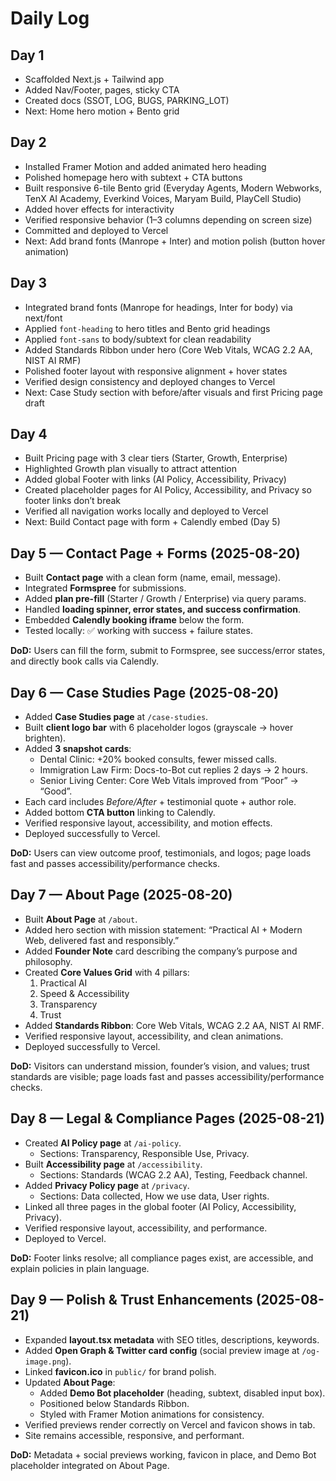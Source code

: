 # Daily Log

## Day 1

- Scaffolded Next.js + Tailwind app
- Added Nav/Footer, pages, sticky CTA
- Created docs (SSOT, LOG, BUGS, PARKING_LOT)
- Next: Home hero motion + Bento grid

## Day 2

- Installed Framer Motion and added animated hero heading
- Polished homepage hero with subtext + CTA buttons
- Built responsive 6-tile Bento grid (Everyday Agents, Modern Webworks, TenX AI Academy, Everkind Voices, Maryam Build, PlayCell Studio)
- Added hover effects for interactivity
- Verified responsive behavior (1–3 columns depending on screen size)
- Committed and deployed to Vercel
- Next: Add brand fonts (Manrope + Inter) and motion polish (button hover animation)

## Day 3

- Integrated brand fonts (Manrope for headings, Inter for body) via next/font
- Applied `font-heading` to hero titles and Bento grid headings
- Applied `font-sans` to body/subtext for clean readability
- Added Standards Ribbon under hero (Core Web Vitals, WCAG 2.2 AA, NIST AI RMF)
- Polished footer layout with responsive alignment + hover states
- Verified design consistency and deployed changes to Vercel
- Next: Case Study section with before/after visuals and first Pricing page draft

## Day 4

- Built Pricing page with 3 clear tiers (Starter, Growth, Enterprise)
- Highlighted Growth plan visually to attract attention
- Added global Footer with links (AI Policy, Accessibility, Privacy)
- Created placeholder pages for AI Policy, Accessibility, and Privacy so footer links don’t break
- Verified all navigation works locally and deployed to Vercel
- Next: Build Contact page with form + Calendly embed (Day 5)

## Day 5 — Contact Page + Forms (2025-08-20)

- Built **Contact page** with a clean form (name, email, message).
- Integrated **Formspree** for submissions.
- Added **plan pre-fill** (Starter / Growth / Enterprise) via query params.
- Handled **loading spinner, error states, and success confirmation**.
- Embedded **Calendly booking iframe** below the form.
- Tested locally: ✅ working with success + failure states.

**DoD:** Users can fill the form, submit to Formspree, see success/error states, and directly book calls via Calendly.

## Day 6 — Case Studies Page (2025-08-20)

- Added **Case Studies page** at `/case-studies`.
- Built **client logo bar** with 6 placeholder logos (grayscale → hover brighten).
- Added **3 snapshot cards**:
  - Dental Clinic: +20% booked consults, fewer missed calls.
  - Immigration Law Firm: Docs-to-Bot cut replies 2 days → 2 hours.
  - Senior Living Center: Core Web Vitals improved from “Poor” → “Good”.
- Each card includes _Before/After_ + testimonial quote + author role.
- Added bottom **CTA button** linking to Calendly.
- Verified responsive layout, accessibility, and motion effects.
- Deployed successfully to Vercel.

**DoD:** Users can view outcome proof, testimonials, and logos; page loads fast and passes accessibility/performance checks.

## Day 7 — About Page (2025-08-20)

- Built **About Page** at `/about`.
- Added hero section with mission statement:
  “Practical AI + Modern Web, delivered fast and responsibly.”
- Added **Founder Note** card describing the company’s purpose and philosophy.
- Created **Core Values Grid** with 4 pillars:
  1. Practical AI
  2. Speed & Accessibility
  3. Transparency
  4. Trust
- Added **Standards Ribbon**: Core Web Vitals, WCAG 2.2 AA, NIST AI RMF.
- Verified responsive layout, accessibility, and clean animations.
- Deployed successfully to Vercel.

**DoD:** Visitors can understand mission, founder’s vision, and values; trust standards are visible; page loads fast and passes accessibility/performance checks.

## Day 8 — Legal & Compliance Pages (2025-08-21)

- Created **AI Policy page** at `/ai-policy`.
  - Sections: Transparency, Responsible Use, Privacy.
- Built **Accessibility page** at `/accessibility`.
  - Sections: Standards (WCAG 2.2 AA), Testing, Feedback channel.
- Added **Privacy Policy page** at `/privacy`.
  - Sections: Data collected, How we use data, User rights.
- Linked all three pages in the global footer (AI Policy, Accessibility, Privacy).
- Verified responsive layout, accessibility, and performance.
- Deployed to Vercel.

**DoD:** Footer links resolve; all compliance pages exist, are accessible, and explain policies in plain language.

## Day 9 — Polish & Trust Enhancements (2025-08-21)

- Expanded **layout.tsx metadata** with SEO titles, descriptions, keywords.
- Added **Open Graph & Twitter card config** (social preview image at `/og-image.png`).
- Linked **favicon.ico** in `public/` for brand polish.
- Updated **About Page**:
  - Added **Demo Bot placeholder** (heading, subtext, disabled input box).
  - Positioned below Standards Ribbon.
  - Styled with Framer Motion animations for consistency.
- Verified previews render correctly on Vercel and favicon shows in tab.
- Site remains accessible, responsive, and performant.

**DoD:** Metadata + social previews working, favicon in place, and Demo Bot placeholder integrated on About Page.
